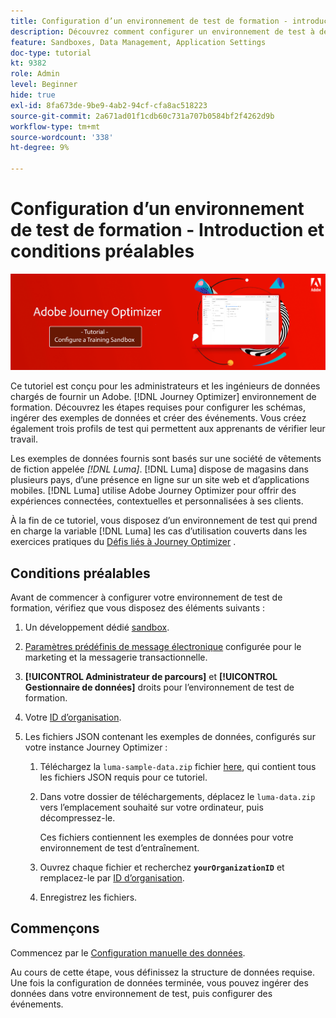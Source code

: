 ```yaml
---
title: Configuration d’un environnement de test de formation - introduction
description: Découvrez comment configurer un environnement de test à des fins de formation. Suivez les étapes requises pour configurer les schémas, ingérer des exemples de données et créer des événements.
feature: Sandboxes, Data Management, Application Settings
doc-type: tutorial
kt: 9382
role: Admin
level: Beginner
hide: true
exl-id: 8fa673de-9be9-4ab2-94cf-cfa8ac518223
source-git-commit: 2a671ad01f1cdb60c731a707b0584bf2f4262d9b
workflow-type: tm+mt
source-wordcount: '338'
ht-degree: 9%

---
```


# Configuration d’un environnement de test de formation - Introduction et conditions préalables

![Tutoriel sur la bannière - Configuration d’un environnement de test de formation](./assets/ajo-banner-configure-training-sandbox.png)

Ce tutoriel est conçu pour les administrateurs et les ingénieurs de données chargés de fournir un Adobe. [!DNL Journey Optimizer] environnement de formation. Découvrez les étapes requises pour configurer les schémas, ingérer des exemples de données et créer des événements. Vous créez également trois profils de test qui permettent aux apprenants de vérifier leur travail.

Les exemples de données fournis sont basés sur une société de vêtements de fiction appelée _[!DNL Luma]_. [!DNL Luma] dispose de magasins dans plusieurs pays, d’une présence en ligne sur un site web et d’applications mobiles. [!DNL Luma] utilise Adobe Journey Optimizer pour offrir des expériences connectées, contextuelles et personnalisées à ses clients.

À la fin de ce tutoriel, vous disposez d’un environnement de test qui prend en charge la variable [!DNL Luma] les cas d’utilisation couverts dans les exercices pratiques du [Défis liés à Journey Optimizer](/help/challenges/introduction-and-prerequisites.md) .

## Conditions préalables

Avant de commencer à configurer votre environnement de test de formation, vérifiez que vous disposez des éléments suivants :

1. Un développement dédié [sandbox](https://experienceleague.adobe.com/docs/journey-optimizer-learn/tutorials/access-control/create-and-manage-sandboxes.html?lang=en).

1. [Paramètres prédéfinis de message électronique](https://experienceleague.adobe.com/docs/journey-optimizer-learn/tutorials/configuration/channel-configuration/set-up-email-channel.html?lang=en) configurée pour le marketing et la messagerie transactionnelle.

1. **[!UICONTROL Administrateur de parcours]** et **[!UICONTROL Gestionnaire de données]** droits pour l’environnement de test de formation.

1. Votre [ID d’organisation](https://experienceleague.adobe.com/docs/core-services/interface/administration/organizations.html?lang=fr).

1. Les fichiers JSON contenant les exemples de données, configurés sur votre instance Journey Optimizer :

   1. Téléchargez la `luma-sample-data.zip` fichier [here](/help/tutorial-configure-a-training-sandbox/assets/luma-data/luma-sample-data.zip), qui contient tous les fichiers JSON requis pour ce tutoriel.

   1. Dans votre dossier de téléchargements, déplacez le `luma-data.zip` vers l’emplacement souhaité sur votre ordinateur, puis décompressez-le.

      Ces fichiers contiennent les exemples de données pour votre environnement de test d’entraînement.

   1. Ouvrez chaque fichier et recherchez **`yourOrganizationID`** et remplacez-le par [ID d’organisation](https://experienceleague.adobe.com/docs/core-services/interface/administration/organizations.html?lang=fr).

   1. Enregistrez les fichiers.

## Commençons

Commencez par le [Configuration manuelle des données](/help/tutorial-configure-a-training-sandbox/manual-data-set-up.md).

Au cours de cette étape, vous définissez la structure de données requise. Une fois la configuration de données terminée, vous pouvez ingérer des données dans votre environnement de test, puis configurer des événements.
